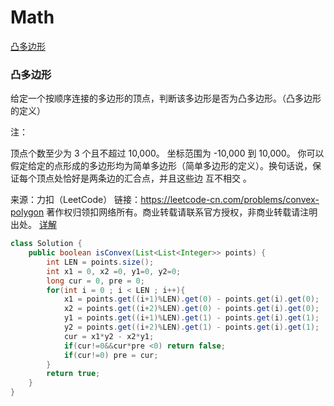 # Math
[凸多边形](#1)
<h3 id="1">凸多边形</h3>
给定一个按顺序连接的多边形的顶点，判断该多边形是否为凸多边形。（凸多边形的定义）

注：

顶点个数至少为 3 个且不超过 10,000。
坐标范围为 -10,000 到 10,000。
你可以假定给定的点形成的多边形均为简单多边形（简单多边形的定义）。换句话说，保证每个顶点处恰好是两条边的汇合点，并且这些边 互不相交 。

来源：力扣（LeetCode）
链接：https://leetcode-cn.com/problems/convex-polygon
著作权归领扣网络所有。商业转载请联系官方授权，非商业转载请注明出处。
[详解](https://juejin.im/post/5989c8996fb9a03c524591b2)
```Java
class Solution {
    public boolean isConvex(List<List<Integer>> points) {
        int LEN = points.size();
        int x1 = 0, x2 =0, y1=0, y2=0;
        long cur = 0, pre = 0;
        for(int i = 0 ; i < LEN ; i++){
            x1 = points.get((i+1)%LEN).get(0) - points.get(i).get(0);
            x2 = points.get((i+2)%LEN).get(0) - points.get(i).get(0);
            y1 = points.get((i+1)%LEN).get(1) - points.get(i).get(1);
            y2 = points.get((i+2)%LEN).get(1) - points.get(i).get(1);
            cur = x1*y2 - x2*y1;
            if(cur!=0&&cur*pre <0) return false;
            if(cur!=0) pre = cur;
        }
        return true;
    }
}
```